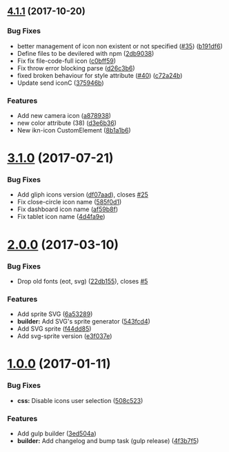 <a name="4.1.1"></a>
## [4.1.1](https://github.com/contactlab/ikonograph/compare/v4.1.0...v4.1.1) (2017-10-20)


### Bug Fixes

* better management of icon non existent or not specified ([#35](https://github.com/contactlab/ikonograph/issues/35)) ([b191df6](https://github.com/contactlab/ikonograph/commit/b191df6))
* Define files to be devilered with npm ([2db9038](https://github.com/contactlab/ikonograph/commit/2db9038))
* Fix fix file-code-full icon ([c0bff59](https://github.com/contactlab/ikonograph/commit/c0bff59))
* Fix throw error blocking parse ([d26c3b6](https://github.com/contactlab/ikonograph/commit/d26c3b6))
* fixed broken behaviour for style attribute ([#40](https://github.com/contactlab/ikonograph/issues/40)) ([c72a24b](https://github.com/contactlab/ikonograph/commit/c72a24b))
* Update send iconC ([375946b](https://github.com/contactlab/ikonograph/commit/375946b))


### Features

* Add new camera icon ([a878938](https://github.com/contactlab/ikonograph/commit/a878938))
* new color attribute (38) ([d3e6b36](https://github.com/contactlab/ikonograph/commit/d3e6b36))
* New ikn-icon CustomElement ([8b1a1b6](https://github.com/contactlab/ikonograph/commit/8b1a1b6))



<a name="3.1.0"></a>
# [3.1.0](https://github.com/contactlab/ikonograph/compare/v3.0.0...v3.1.0) (2017-07-21)


### Bug Fixes

* Add gliph icons version ([df07aad](https://github.com/contactlab/ikonograph/commit/df07aad)), closes [#25](https://github.com/contactlab/ikonograph/issues/25)
* Fix close-circle icon name ([585f0d1](https://github.com/contactlab/ikonograph/commit/585f0d1))
* Fix dashboard icon name ([af59b8f](https://github.com/contactlab/ikonograph/commit/af59b8f))
* Fix tablet icon name ([4d4fa9e](https://github.com/contactlab/ikonograph/commit/4d4fa9e))



<a name="2.0.0"></a>
# [2.0.0](https://github.com/contactlab/ikonograph/compare/v1.0.1...v2.0.0) (2017-03-10)


### Bug Fixes

* Drop old fonts (eot, svg)  ([22db155](https://github.com/contactlab/ikonograph/commit/22db155)), closes [#5](https://github.com/contactlab/ikonograph/issues/5)


### Features

* Add sprite SVG ([6a53289](https://github.com/contactlab/ikonograph/commit/6a53289))
* **builder:** Add SVG's sprite generator ([543fcd4](https://github.com/contactlab/ikonograph/commit/543fcd4))
* Add SVG sprite ([f44dd85](https://github.com/contactlab/ikonograph/commit/f44dd85))
* Add svg-sprite version ([e3f037e](https://github.com/contactlab/ikonograph/commit/e3f037e))



<a name="1.0.0"></a>
# [1.0.0](https://github.com/contactlab/ikonograph/compare/3ed504a...v1.0.0) (2017-01-11)


### Bug Fixes

* **css:** Disable icons user selection ([508c523](https://github.com/contactlab/ikonograph/commit/508c523))


### Features

* Add gulp builder ([3ed504a](https://github.com/contactlab/ikonograph/commit/3ed504a))
* **builder:** Add changelog and bump task (gulp release)  ([4f3b7f5](https://github.com/contactlab/ikonograph/commit/4f3b7f5))



